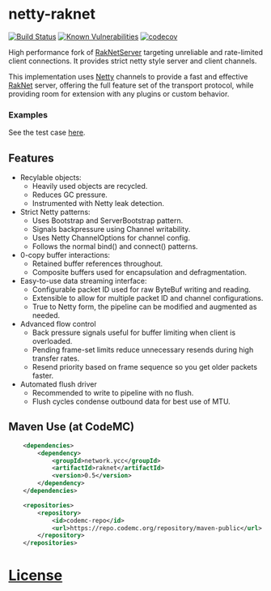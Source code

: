 # netty-raknet
[![Build Status](https://ci.codemc.org/job/yesdog/job/netty-raknet/badge/icon)](https://ci.codemc.org/job/yesdog/job/netty-raknet/)
[![Known Vulnerabilities](https://snyk.io/test/github/yesdog/netty-raknet/badge.svg)](https://snyk.io/test/github/yesdog/netty-raknet)
[![codecov](https://codecov.io/gh/yesdog/netty-raknet/branch/master/graph/badge.svg)](https://codecov.io/gh/yesdog/netty-raknet)

High performance fork of [RakNetServer](https://github.com/Shevchik/RakNetServer) 
targeting unreliable and rate-limited client connections. It provides strict netty 
style server and client channels. 

This implementation uses [Netty](https://github.com/netty/netty) 
channels to provide a fast and effective [RakNet](http://www.raknet.net) server, 
offering the full feature set of the transport protocol, while providing
room for extension with any plugins or custom behavior. 

### Examples
See the test case [here](./test/network/ycc/raknet/EndToEndTest.java#L144).

## Features
* Recylable objects:
  * Heavily used objects are recycled.
  * Reduces GC pressure.
  * Instrumented with Netty leak detection.
* Strict Netty patterns:
  * Uses Bootstrap and ServerBootstrap pattern.
  * Signals backpressure using Channel writability. 
  * Uses Netty ChannelOptions for channel config.
  * Follows the normal bind() and connect() patterns.
* 0-copy buffer interactions:
  * Retained buffer references throughout.
  * Composite buffers used for encapsulation and defragmentation. 
* Easy-to-use data streaming interface:
  * Configurable packet ID used for raw ByteBuf writing and reading.
  * Extensible to allow for multiple packet ID and channel configurations.
  * True to Netty form, the pipeline can be modified and augmented as needed.
* Advanced flow control
  * Back pressure signals useful for buffer limiting when client is overloaded. 
  * Pending frame-set limits reduce unnecessary resends during high transfer rates.
  * Resend priority based on frame sequence so you get older packets faster.
* Automated flush driver
  * Recommended to write to pipeline with no flush. 
  * Flush cycles condense outbound data for best use of MTU.
  
## Maven Use (at CodeMC)
```xml
    <dependencies>
        <dependency>
            <groupId>network.ycc</groupId>
            <artifactId>raknet</artifactId>
            <version>0.5</version>
        </dependency>
    </dependencies>

    <repositories>
        <repository>
            <id>codemc-repo</id>
            <url>https://repo.codemc.org/repository/maven-public</url>
        </repository>
    </repositories>
```

# [License](./LICENSE)
